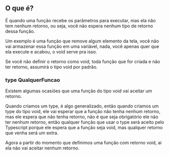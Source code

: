 ## O que é?

É quando uma função recebe os parâmetros para executar, mas ela não tem nenhum retorno, ou seja, você não espera nenhum tipo de retorno dessa função.

Um exemplo é uma função que remove algum elemento da tela, você não vai armazenar essa função em uma variável, nada, você apenas quer que ela execute e acabou, o void serve pra isso.

Se você não definir o retorno como void, toda função que for criada e não ter retorno, assumirá o tipo void por padrão.

### type QualquerFuncao

Existem algumas ocasiões que uma função do tipo void vai aceitar um retorno.

Quando criamos um type, é algo generalizado, então quando criamos um type do tipo void, ele vai esperar que a função não tenha nenhum retorno, mas ele espera que não tenha retorno, não é que seja obrigatório ele não ter nenhum retorno, então qualquer função que usar o type será aceito pelo Typescript porque ele espera que a função seja void, mas qualquer retorno que venha será um extra.

Agora a partir do momento que definimos uma função com retorno void, ai ela não vai aceitar nenhum retorno.
